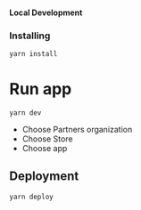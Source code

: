 #### Local Development
### Installing
```shell
yarn install
```
# Run app
```shell
yarn dev
```
- Choose Partners organization
- Choose Store
- Choose app
## Deployment
```shell
yarn deploy
```
